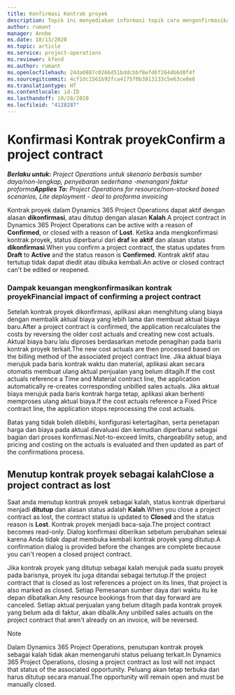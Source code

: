 ```yaml
---
title: Konfirmasi Kontrak proyek
description: Topik ini menyediakan informasi topik cara mengonfirmasikan kontrak dalam Project operations.
author: rumant
manager: Annbe
ms.date: 10/13/2020
ms.topic: article
ms.service: project-operations
ms.reviewer: kfend
ms.author: rumant
ms.openlocfilehash: 24da0887c0266d51bddcbbf8efd6f2644b6d0f4f
ms.sourcegitcommit: 4cf1dc1561b92fca4175f0b3813133c5e63ce8e6
ms.translationtype: HT
ms.contentlocale: id-ID
ms.lasthandoff: 10/28/2020
ms.locfileid: "4128287"
---
```

# <a name="confirm-a-project-contract"></a><span data-ttu-id="1ef3e-103">Konfirmasi Kontrak proyek</span><span class="sxs-lookup"><span data-stu-id="1ef3e-103">Confirm a project contract</span></span>

<span data-ttu-id="1ef3e-104">_**Berlaku untuk:** Project Operations untuk skenario berbasis sumber daya/non-lengkap, penyebaran sederhana -menangani faktur proforma_</span><span class="sxs-lookup"><span data-stu-id="1ef3e-104">_**Applies To:** Project Operations for resource/non-stocked based scenarios, Lite deployment - deal to proforma invoicing_</span></span>

<span data-ttu-id="1ef3e-105">Kontrak proyek dalam Dynamics 365 Project Operations dapat aktif dengan alasan **dikonfirmasi**, atau ditutup dengan alasan **Kalah**.</span><span class="sxs-lookup"><span data-stu-id="1ef3e-105">A project contract in Dynamics 365 Project Operations can be active with a reason of **Confirmed**, or closed with a reason of **Lost**.</span></span> <span data-ttu-id="1ef3e-106">Ketika anda mengkonfirmasi kontrak proyek, status diperbarui dari **draf** ke **aktif** dan alasan status **dikonfirmasi**.</span><span class="sxs-lookup"><span data-stu-id="1ef3e-106">When you confirm a project contract, the status updates from **Draft** to **Active** and the status reason is **Confirmed**.</span></span> <span data-ttu-id="1ef3e-107">Kontrak aktif atau tertutup tidak dapat diedit atau dibuka kembali.</span><span class="sxs-lookup"><span data-stu-id="1ef3e-107">An active or closed contract can't be edited or reopened.</span></span> 

### <a name="financial-impact-of-confirming-a-project-contract"></a><span data-ttu-id="1ef3e-108">Dampak keuangan mengkonfirmasikan kontrak proyek</span><span class="sxs-lookup"><span data-stu-id="1ef3e-108">Financial impact of confirming a project contract</span></span>

<span data-ttu-id="1ef3e-109">Setelah kontrak proyek dikonfirmasi, aplikasi akan menghitung ulang biaya dengan membalik aktual biaya yang lebih lama dan membuat aktual biaya baru.</span><span class="sxs-lookup"><span data-stu-id="1ef3e-109">After a project contract is confirmed, the application recalculates the costs by reversing the older cost actuals and creating new cost actuals.</span></span> <span data-ttu-id="1ef3e-110">Aktual biaya baru lalu diproses berdasarkan metode penagihan pada baris kontrak proyek terkait.</span><span class="sxs-lookup"><span data-stu-id="1ef3e-110">The new cost actuals are then processed based on the billing method of the associated project contract line.</span></span> <span data-ttu-id="1ef3e-111">Jika aktual biaya merujuk pada baris kontrak waktu dan material, aplikasi akan secara otomatis membuat ulang aktual penjualan yang belum ditagih.</span><span class="sxs-lookup"><span data-stu-id="1ef3e-111">If the cost actuals reference a Time and Material contract line, the application automatically re-creates corresponding unbilled sales actuals.</span></span> <span data-ttu-id="1ef3e-112">Jika aktual biaya merujuk pada baris kontrak harga tetap, aplikasi akan berhenti memproses ulang aktual biaya.</span><span class="sxs-lookup"><span data-stu-id="1ef3e-112">If the cost actuals reference a Fixed Price contract line, the application stops reprocessing the cost actuals.</span></span>

<span data-ttu-id="1ef3e-113">Batas yang tidak boleh dilebihi, konfigurasi ketertagihan, serta penetapan harga dan biaya pada aktual dievaluasi dan kemudian diperbarui sebagai bagian dari proses konfirmasi.</span><span class="sxs-lookup"><span data-stu-id="1ef3e-113">Not-to-exceed limits, chargeability setup, and pricing and costing on the actuals is evaluated and then updated as part of the confirmations process.</span></span>

## <a name="close-a-project-contract-as-lost"></a><span data-ttu-id="1ef3e-114">Menutup kontrak proyek sebagai kalah</span><span class="sxs-lookup"><span data-stu-id="1ef3e-114">Close a project contract as lost</span></span>

<span data-ttu-id="1ef3e-115">Saat anda menutup kontrak proyek sebagai kalah, status kontrak diperbarui menjadi **ditutup** dan alasan status adalah **Kalah**.</span><span class="sxs-lookup"><span data-stu-id="1ef3e-115">When you close a project contract as lost, the contract status is updated to **Closed** and the status reason is **Lost**.</span></span> <span data-ttu-id="1ef3e-116">Kontrak proyek menjadi baca-saja.</span><span class="sxs-lookup"><span data-stu-id="1ef3e-116">The project contract becomes read-only.</span></span> <span data-ttu-id="1ef3e-117">Dialog konfirmasi diberikan sebelum perubahan selesai karena Anda tidak dapat membuka kembali kontrak proyek yang ditutup.</span><span class="sxs-lookup"><span data-stu-id="1ef3e-117">A confirmation dialog is provided before the changes are complete because you can't reopen a closed project contract.</span></span>

<span data-ttu-id="1ef3e-118">Jika kontrak proyek yang ditutup sebagai kalah merujuk pada suatu proyek pada barisnya, proyek itu juga ditandai sebagai tertutup.</span><span class="sxs-lookup"><span data-stu-id="1ef3e-118">If the project contract that is closed as lost references a project on its lines, that project is also marked as closed.</span></span> <span data-ttu-id="1ef3e-119">Setiap Pemesanan sumber daya dari waktu itu ke depan dibatalkan.</span><span class="sxs-lookup"><span data-stu-id="1ef3e-119">Any resource bookings from that day forward are canceled.</span></span> <span data-ttu-id="1ef3e-120">Setiap aktual penjualan yang belum ditagih pada kontrak proyek yang belum ada di faktur, akan dibalik.</span><span class="sxs-lookup"><span data-stu-id="1ef3e-120">Any unbilled sales actuals on the project contract that aren't already on an invoice, will be reversed.</span></span>

> [!NOTE]
> <span data-ttu-id="1ef3e-121">Dalam Dynamics 365 Project Operations, penutupan kontrak proyek sebagai kalah tidak akan memengaruhi status peluang terkait.</span><span class="sxs-lookup"><span data-stu-id="1ef3e-121">In Dynamics 365 Project Operations, closing a project contract as lost will not impact that status of the associated opportunity.</span></span> <span data-ttu-id="1ef3e-122">Peluang akan tetap terbuka dan harus ditutup secara manual.</span><span class="sxs-lookup"><span data-stu-id="1ef3e-122">The opportunity will remain open and must be manually closed.</span></span>
